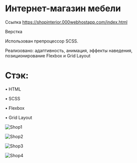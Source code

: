 # Интернет-магазин мебели
Cсылка https://shopinterior.000webhostapp.com/index.html

Верстка

Использован препроцессор SCSS. 

Реализовано: адаптивность, анимация, эффекты наведения, позиционирование Flexbox и Grid Layout

# Стэк:

• HTML

• SCSS

• Flexbox

• Grid Layout

![Shop1](https://user-images.githubusercontent.com/94056174/188199418-c0f538a2-b229-4817-bb8b-2eef07bb9588.jpg)

![Shop2](https://user-images.githubusercontent.com/94056174/188199489-9e0827fb-4ce8-481c-b68a-f71dc5c0381a.jpg)

![Shop3](https://user-images.githubusercontent.com/94056174/188199530-f012139d-6260-430f-8ea5-6d9fed8bcc94.jpg)

![Shop4](https://user-images.githubusercontent.com/94056174/188199553-2f4ae0ef-c2ac-4ccf-b5fb-8144a35134f7.jpg)



